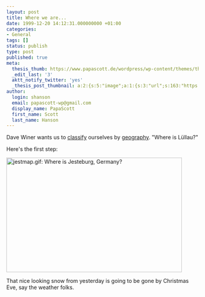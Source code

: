 ```yaml
---
layout: post
title: Where we are...
date: 1999-12-20 14:12:31.000000000 +01:00
categories:
- General
tags: []
status: publish
type: post
published: true
meta:
  thesis_thumb: https://www.papascott.de/wordpress/wp-content/themes/thesis_151/lib/scripts/thumb.php?w=100&h=100&zc=1&q=100&src=https://www.papascott.de/images/mausnews/jestmap.gif
  _edit_last: '3'
  aktt_notify_twitter: 'yes'
  _thesis_post_thumbnail: a:2:{s:5:"image";a:1:{s:3:"url";s:163:"https://www.papascott.de/wordpress/wp-content/themes/thesis_151/lib/scripts/thumb.php?w=100&h=100&zc=1&q=100&src=https://www.papascott.de/images/mausnews/jestmap.gif";}s:5:"frame";a:1:{s:2:"on";s:1:"1";}}
author:
  login: shanson
  email: papascott-wp@gmail.com
  display_name: PapaScott
  first_name: Scott
  last_name: Hanson
---
```

<p>Dave Winer wants us to <a href="http://subhonker2.userland.com/weblogMonitor/categories">classify</a> ourselves by <a href="http://subhonker2.userland.com/weblogMonitor/categories/Geography">geography</a>. "Where is Lüllau?" </p>
<p>Here's the first step:</p>
<p><img src="https://www.papascott.de/wordpress/wp-content/uploads/1999/12/jestmap.gif" height="300" width="460" border="0" alt="jestmap.gif: Where is Jesteburg, Germany?" /></p>
<p>That nice looking snow from yesterday is going to be gone by Christmas Eve, say the weather folks.</p>
